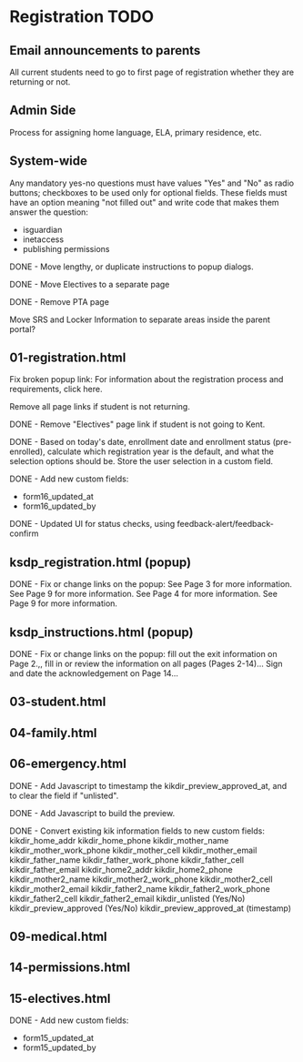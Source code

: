 Registration TODO
=================

Email announcements to parents
------------------------------
All current students need to go to first page of registration 
whether they are returning or not.

Admin Side
----------

Process for assigning home language, ELA, primary residence, etc.

System-wide
-----------
Any mandatory yes-no questions must have values "Yes" and "No" as 
radio buttons; checkboxes to be used only for optional fields.
These fields must have an option meaning "not filled out"
and write code that makes them answer the question:

* isguardian
* inetaccess
* publishing permissions

DONE - Move lengthy, or duplicate instructions to popup dialogs.

DONE - Move Electives to a separate page

DONE - Remove PTA page

Move SRS and Locker Information to separate areas inside the parent portal?

01-registration.html
---------------
Fix broken popup link:
For information about the registration process and requirements, click here.

Remove all page links if student is not returning.

DONE - Remove "Electives" page link if student is not going to Kent.

DONE - Based on today's date, enrollment date and enrollment status 
(pre-enrolled), calculate which registration year is the default, and 
what the selection options should be. Store the user selection in a custom 
field.

DONE - Add new custom fields: 
* form16\_updated\_at
* form16\_updated\_by

DONE - Updated UI for status checks, using feedback-alert/feedback-confirm

ksdp_registration.html (popup)
----------------------
DONE - Fix or change links on the popup:
See Page 3 for more information.
See Page 9 for more information.
See Page 4 for more information.
See Page 9 for more information.

ksdp_instructions.html (popup)
----------------------
DONE - Fix or change links on the popup:
fill out the exit information on Page 2.,,
fill in or review the information on all pages (Pages 2-14)...
Sign and date the acknowledgement on Page 14...

03-student.html
----------

04-family.html
---------

06-emergency.html
------------
DONE - Add Javascript to timestamp the kikdir\_preview\_approved\_at, 
and to clear the field if "unlisted".

DONE - Add Javascript to build the preview.

DONE - Convert existing kik information fields to new custom fields:
kikdir\_home\_addr
kikdir\_home\_phone
kikdir\_mother\_name
kikdir\_mother\_work_phone
kikdir\_mother\_cell
kikdir\_mother\_email
kikdir\_father\_name
kikdir\_father\_work_phone
kikdir\_father\_cell
kikdir\_father\_email
kikdir\_home2\_addr
kikdir\_home2\_phone
kikdir\_mother2\_name
kikdir\_mother2\_work_phone
kikdir\_mother2\_cell
kikdir\_mother2\_email
kikdir\_father2\_name
kikdir\_father2\_work_phone
kikdir\_father2\_cell
kikdir\_father2\_email
kikdir\_unlisted (Yes/No)
kikdir\_preview\_approved (Yes/No)
kikdir\_preview\_approved\_at (timestamp)

09-medical.html
----------

14-permissions.html
--------------

15-electives.html
------------
DONE - Add new custom fields:
* form15\_updated\_at
* form15\_updated\_by
